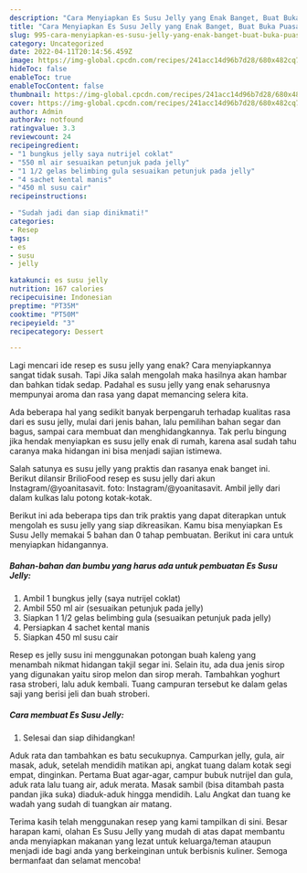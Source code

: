 ```yaml
---
description: "Cara Menyiapkan Es Susu Jelly yang Enak Banget, Buat Buka Puasa Bikin Ngiler"
title: "Cara Menyiapkan Es Susu Jelly yang Enak Banget, Buat Buka Puasa Bikin Ngiler"
slug: 995-cara-menyiapkan-es-susu-jelly-yang-enak-banget-buat-buka-puasa-bikin-ngiler
category: Uncategorized
date: 2022-04-11T20:14:56.459Z
image: https://img-global.cpcdn.com/recipes/241acc14d96b7d28/680x482cq70/es-susu-jelly-foto-resep-utama.jpg
hideToc: false
enableToc: true
enableTocContent: false
thumbnail: https://img-global.cpcdn.com/recipes/241acc14d96b7d28/680x482cq70/es-susu-jelly-foto-resep-utama.jpg
cover: https://img-global.cpcdn.com/recipes/241acc14d96b7d28/680x482cq70/es-susu-jelly-foto-resep-utama.jpg
author: Admin
authorAv: notfound
ratingvalue: 3.3
reviewcount: 24
recipeingredient:
- "1 bungkus jelly saya nutrijel coklat"
- "550 ml air sesuaikan petunjuk pada jelly"
- "1 1/2 gelas belimbing gula sesuaikan petunjuk pada jelly"
- "4 sachet kental manis"
- "450 ml susu cair"
recipeinstructions:

- "Sudah jadi dan siap dinikmati!"
categories:
- Resep
tags:
- es
- susu
- jelly

katakunci: es susu jelly 
nutrition: 167 calories
recipecuisine: Indonesian
preptime: "PT35M"
cooktime: "PT50M"
recipeyield: "3"
recipecategory: Dessert

---
```



Lagi mencari ide resep es susu jelly yang enak? Cara menyiapkannya sangat tidak susah. Tapi Jika salah mengolah maka hasilnya akan hambar dan bahkan tidak sedap. Padahal es susu jelly yang enak seharusnya mempunyai aroma dan rasa yang dapat memancing selera kita.


Ada beberapa hal yang sedikit banyak berpengaruh terhadap kualitas rasa dari es susu jelly, mulai dari jenis bahan, lalu pemilihan bahan segar dan bagus, sampai cara membuat dan menghidangkannya. Tak perlu bingung jika hendak menyiapkan es susu jelly enak di rumah, karena asal sudah tahu caranya maka hidangan ini bisa menjadi sajian istimewa.

Salah satunya es susu jelly yang praktis dan rasanya enak banget ini. Berikut dilansir BrilioFood resep es susu jelly dari akun Instagram/@yoanitasavit. foto: Instagram/@yoanitasavit. Ambil jelly dari dalam kulkas lalu potong kotak-kotak.


Berikut ini ada beberapa tips dan trik praktis yang dapat diterapkan untuk mengolah es susu jelly yang siap dikreasikan. Kamu bisa menyiapkan Es Susu Jelly memakai 5 bahan dan 0 tahap pembuatan. Berikut ini cara untuk menyiapkan hidangannya.

<!--inarticleads1-->

##### Bahan-bahan dan bumbu yang harus ada untuk pembuatan Es Susu Jelly:

1. Ambil 1 bungkus jelly (saya nutrijel coklat)
1. Ambil 550 ml air (sesuaikan petunjuk pada jelly)
1. Siapkan 1 1/2 gelas belimbing gula (sesuaikan petunjuk pada jelly)
1. Persiapkan 4 sachet kental manis
1. Siapkan 450 ml susu cair


Resep es jelly susu ini menggunakan potongan buah kaleng yang menambah nikmat hidangan takjil segar ini. Selain itu, ada dua jenis sirop yang digunakan yaitu sirop melon dan sirop merah. Tambahkan yoghurt rasa stroberi, lalu aduk kembali. Tuang campuran tersebut ke dalam gelas saji yang berisi jeli dan buah stroberi. 

<!--inarticleads2-->

##### Cara membuat Es Susu Jelly:


1. Selesai dan siap dihidangkan!

Aduk rata dan tambahkan es batu secukupnya. Campurkan jelly, gula, air masak, aduk, setelah mendidih matikan api, angkat tuang dalam kotak segi empat, dinginkan. Pertama Buat agar-agar, campur bubuk nutrijel dan gula, aduk rata lalu tuang air, aduk merata. Masak sambil (bisa ditambah pasta pandan jika suka) diaduk-aduk hingga mendidih. Lalu Angkat dan tuang ke wadah yang sudah di tuangkan air matang. 

Terima kasih telah menggunakan resep yang kami tampilkan di sini. Besar harapan kami, olahan Es Susu Jelly yang mudah di atas dapat membantu anda menyiapkan makanan yang lezat untuk keluarga/teman ataupun menjadi ide bagi anda yang berkeinginan untuk berbisnis kuliner. Semoga bermanfaat dan selamat mencoba!
